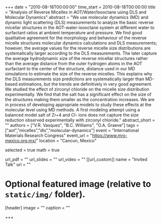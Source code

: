 +++
date = "2010-08-18T00:00:00"
time_start = 2010-08-18T00:00:00
title = "Analysis of Reverse Micelles in AOT/Water/Isooctane using DLS and Molecular Dynamics"
abstract = "We use molecular dynamics (MD) and dynamic light scattering (DLS) measurements to analyze the basic reverse micellar structures in the AOT-water-isooctane system at different water to surfactant ratios at ambient temperature and pressure. We find good qualitative agreement for the morphology and behaviour of the reverse micelle structures molecular dynamics calculations and DLS measurements; however, the average values for the reverse micelle size distributions are systematically larger according to the DLS measurements. The later capture the average hydrodynamic size of the reverse micellar structures rather than the average distance from the outer hydrogen atoms in the AOT surfactant to the center of the structure, distance used in our MD simulations to estimate the size of the reverse micelles. This explains why the DLS measurements size predictions are systematically larger than MD-based estimations, but the trends are definitively in very good agreement. We studied the effect of zirconyl chloride on the micelle size distribution experimentally. We find that the salt has a significant effect on the size of the structures making them smaller as the concentration increases. We are in process of developing appropriate models to study these effects at the molecular level using MD methods. A first modeling attempt using a balanced model salt of Zr+4 and Cl- ions does not capture the size reduction observed experimentally with zirconyl chloride."
abstract_short = ""
authors = ["V.R. Vasquez", "B.C. Williams", "O.A. Graeve"]
tags = ["aot","micelles","dls","molecular-dynamics"]
event = "International Materials Research Congress"
event_url = "https://www.mrs-mexico.org.mx/"
location = "Cancun, Mexico"

selected = true
math = true

url_pdf = ""
url_slides = ""
url_video = ""
[[url_custom]]
    name = "Invited Talk"
    url = ""



# Optional featured image (relative to `static/img/` folder).
[header]
image = ""
caption = ""

+++


